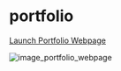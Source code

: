 # portfolio

[Launch Portfolio Webpage]( https://bishopce16.github.io/portfolio/)

![image_portfolio_webpage]()